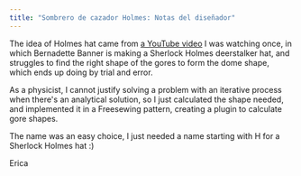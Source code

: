 ```yaml
---
title: "Sombrero de cazador Holmes: Notas del diseñador"
---
```


The idea of Holmes hat came from [a YouTube video](https://www.youtube.com/watch?v=H24VBFMZJF4) I was watching once, in which Bernadette Banner is making a Sherlock Holmes deerstalker hat, and struggles to find the right shape of the gores to form the dome shape, which ends up doing by trial and error.

As a physicist, I cannot justify solving a problem with an iterative process when there's an analytical solution, so I just calculated the shape needed, and implemented it in a Freesewing pattern, creating a plugin to calculate gore shapes.

The name was an easy choice, I just needed a name starting with H for a Sherlock Holmes hat :)

Erica
 
